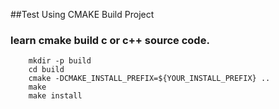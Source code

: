 ##Test Using CMAKE Build Project
### learn cmake build c or c++ source code.

```shell
	mkdir -p build
	cd build
	cmake -DCMAKE_INSTALL_PREFIX=${YOUR_INSTALL_PREFIX} ..
	make
	make install
```